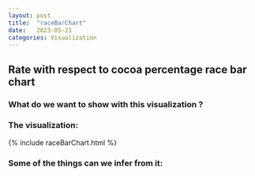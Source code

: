 ```yaml
---
layout: post
title:  "raceBarChart"
date:   2023-05-21 
categories: Visualization
---
```


## Rate with respect to cocoa percentage race bar chart

### What do we want to show with this visualization ? 

### The visualization: 
{% include raceBarChart.html %}

### Some of the things can we infer from it: